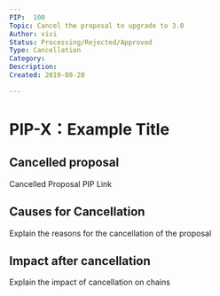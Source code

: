```yaml
---
PIP:  100
Topic: Cancel the proposal to upgrade to 3.0
Author: vivi 
Status: Processing/Rejected/Approved 
Type: Cancellation
Category: 
Description: 
Created: 2019-08-20

---
```


# PIP-X：Example Title

## Cancelled proposal

Cancelled Proposal PIP Link

## Causes for Cancellation

Explain the reasons for the cancellation of the proposal

## Impact after cancellation

Explain the impact of cancellation on chains

